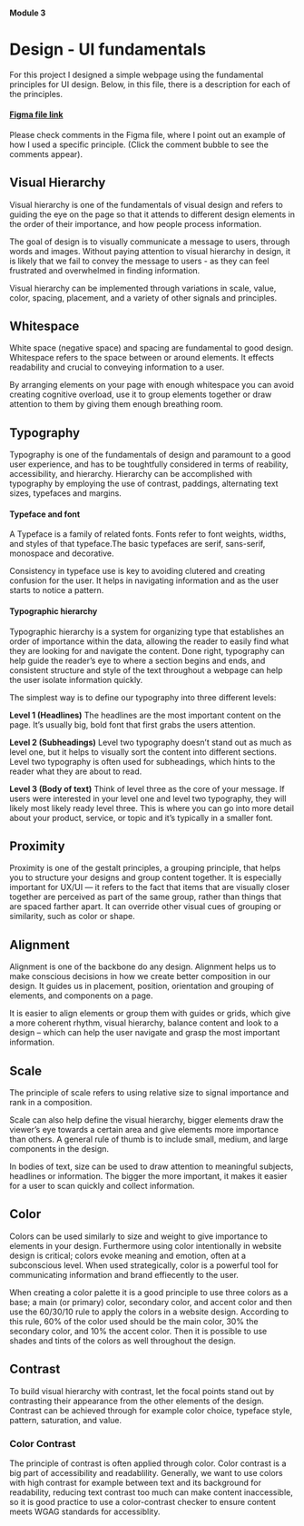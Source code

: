 #### Module 3 
# Design - UI fundamentals

For this project I designed a simple webpage using the fundamental principles for UI design. Below, in this file, there is a description for each of the principles.

#### [Figma file link](https://www.figma.com/file/w9SYDVe06gO0JubsaVx48L/UI-fundamentals-Design-example?node-id=0:1) 
Please check comments in the Figma file, where I point out an example of how I used a specific principle. (Click the comment bubble to see the comments appear).



## Visual Hierarchy 

Visual hierarchy is one of the fundamentals of visual design and refers to guiding the eye on the page so that it attends to different design elements in the order of their importance, and how people process information. 

The goal of design is to visually communicate a message to users, through words and images. Without paying attention to visual hierarchy in design, it is likely that we fail to convey the message to users - as they can feel frustrated and overwhelmed in finding information.
  
Visual hierarchy can be implemented through variations in scale, value, color, spacing, placement, and a variety of other signals and principles.  

## Whitespace

White space (negative space) and spacing are fundamental to good design. Whitespace refers to the space between or around elements. It effects readability and crucial to conveying information to a user.

By arranging elements on your page with enough whitespace you can avoid creating cognitive overload, use it to group elements together or draw attention to them by giving them enough breathing room.


## Typography

Typography is one of the fundamentals of design and paramount to a good user experience, and has to be toughtfully considered in terms of reability, accessibility, and hierarchy. Hierarchy can be accomplished with typography by employing the use of contrast, paddings, alternating text sizes, typefaces and margins.

#### Typeface and font

A Typeface is a family of related fonts. Fonts refer to font weights, widths, and styles of that typeface.The basic typefaces are serif, sans-serif, monospace and decorative.  

Consistency in typeface use is key to avoiding clutered and creating confusion for the user. It helps in navigating information and as the user starts to notice a pattern.

#### Typographic hierarchy

Typographic hierarchy is a system for organizing type that establishes an order of importance within the data, allowing the reader to easily find what they are looking for and navigate the content. Done right, typography can help guide the reader’s eye to where a section begins and ends, and consistent structure and style of the text throughout a webpage can help the user isolate information quickly.

The simplest way is to define our typography into three different levels:

**Level 1 (Headlines)**
The headlines are the most important content on the page. It’s usually big, bold font that first grabs the users attention.

**Level 2 (Subheadings)**
Level two typography doesn’t stand out as much as level one, but it helps to visually sort the content into different sections. Level two typography is often used for subheadings, which hints to the reader what they are about to read.

 **Level 3 (Body of text)**
Think of level three as the core of your message. If users were interested in your level one and level two typography, they will likely most likely ready level three. This is where you can go into more detail about your product, service, or topic and it’s typically in a smaller font. 

## Proximity
Proximity is one of the gestalt principles, a grouping principle, that helps you to structure your designs and group content together. It is especially important for UX/UI — it refers to the fact that items that are visually closer together are perceived as part of the same group, rather than things that are spaced farther apart. It can override other visual cues of grouping or similarity, such as color or shape. 

## Alignment

Alignment is one of the backbone do any design. Alignment helps us to make conscious decisions in how we create better composition in our design. It guides us in placement, position, orientation and grouping of elements, and components on a page. 

It is easier to align elements or group them with guides or grids, which give a more coherent rhythm, visual hierarchy, balance content and look to a design – which can help the user navigate and grasp the most important information.

## Scale
The principle of scale refers to using relative size to signal importance and rank in a composition. 

Scale can also help define the visual hierarchy, bigger elements draw the viewer’s eye towards a certain area and give elements more importance than others. A general rule of thumb is to include small, medium, and large components in the design.

In bodies of text, size can be used to draw attention to meaningful subjects, headlines or information. The bigger the more important, it makes it easier for a user to scan quickly and collect information.


## Color

Colors can be used similarly to size and weight to give importance to elements in your design. Furthermore using color intentionally in website design is critical; colors evoke meaning and emotion, often at a subconscious level. When used strategically, color is a powerful tool for communicating information and brand effiecently to the user. 
 
When creating a color palette it is a good principle to use three colors as a base; a main (or primary) color, secondary color, and accent color and then use the 60/30/10 rule to apply the colors in a website design. According to this rule, 60% of the color used should be the main color, 30% the secondary color, and 10% the accent color. Then it is possible to use shades and tints of the colors as well throughout the design.

## Contrast

To build visual hierarchy with contrast, let the focal points stand out by contrasting their appearance from the other elements of the design. Contrast can be achieved through for example color choice, typeface style, pattern, saturation, and value.

### Color Contrast
The principle of contrast is often applied through color. Color contrast is a big part of accessibility and readablility. Generally, we want to use colors with high contrast for example between text and its background for readability, reducing text contrast too much can make content inaccessible, so it is good practice to use a color-contrast checker to ensure content meets WGAG standards for accessiblity.



